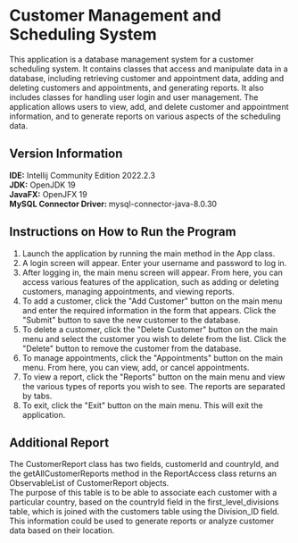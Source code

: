 # Customer Management and Scheduling System
This application is a database management system for a customer scheduling system.
It contains classes that access and manipulate data in a database, including retrieving
customer and appointment data, adding and deleting customers and appointments, and
generating reports. It also includes classes for handling user login and user management.
The application allows users to view, add, and delete customer and appointment
information, and to generate reports on various aspects of the scheduling data.

## Version Information
<b>IDE:</b> Intellij Community Edition 2022.2.3 <br>
<b>JDK:</b> OpenJDK 19 <br>
<b>JavaFX:</b> OpenJFX 19 <br>
<b>MySQL Connector Driver: </b> mysql-connector-java-8.0.30

## Instructions on How to Run the Program
1. Launch the application by running the main method in the App class. <br>
2. A login screen will appear. Enter your username and password to log in. <br>
3. After logging in, the main menu screen will appear. From here, you can access various
features of the application, such as adding or deleting customers, managing appointments,
and viewing reports. <br>
4. To add a customer, click the "Add Customer" button on the main menu and enter the
required information in the form that appears. Click the "Submit" button to save the new
customer to the database. <br>
5. To delete a customer, click the "Delete Customer" button on the main menu and select
the customer you wish to delete from the list. Click the "Delete" button to remove the
customer from the database. <br>
6. To manage appointments, click the "Appointments" button on the main menu. From here,
you can view, add, or cancel appointments. <br>
7. To view a report, click the "Reports" button on the main menu and view the various
types of reports you wish to see. The reports are separated by tabs. <br>
8. To exit, click the "Exit" button on the main menu. This will exit the application.

## Additional Report
The CustomerReport class has two fields, customerId and countryId, and the
getAllCustomerReports method in the ReportAccess class returns an ObservableList of
CustomerReport objects.
<br>
The purpose of this table is to be able to associate each customer with a particular
country, based on the countryId field in the first_level_divisions table, which is joined
with the customers table using the Division_ID field. This information could be used to
generate reports or analyze customer data based on their location.

